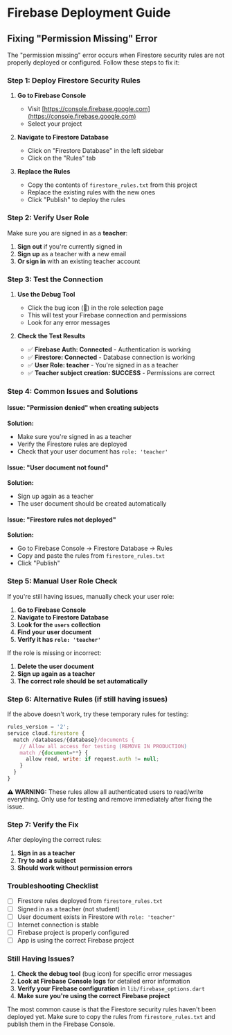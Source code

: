 # Firebase Deployment Guide

## Fixing "Permission Missing" Error

The "permission missing" error occurs when Firestore security rules are not properly deployed or configured. Follow these steps to fix it:

### Step 1: Deploy Firestore Security Rules

1. **Go to Firebase Console**
   - Visit [https://console.firebase.google.com](https://console.firebase.google.com)
   - Select your project

2. **Navigate to Firestore Database**
   - Click on "Firestore Database" in the left sidebar
   - Click on the "Rules" tab

3. **Replace the Rules**
   - Copy the contents of `firestore_rules.txt` from this project
   - Replace the existing rules with the new ones
   - Click "Publish" to deploy the rules

### Step 2: Verify User Role

Make sure you are signed in as a **teacher**:

1. **Sign out** if you're currently signed in
2. **Sign up** as a teacher with a new email
3. **Or sign in** with an existing teacher account

### Step 3: Test the Connection

1. **Use the Debug Tool**
   - Click the bug icon (🐛) in the role selection page
   - This will test your Firebase connection and permissions
   - Look for any error messages

2. **Check the Test Results**
   - ✅ **Firebase Auth: Connected** - Authentication is working
   - ✅ **Firestore: Connected** - Database connection is working
   - ✅ **User Role: teacher** - You're signed in as a teacher
   - ✅ **Teacher subject creation: SUCCESS** - Permissions are correct

### Step 4: Common Issues and Solutions

#### Issue: "Permission denied" when creating subjects
**Solution:**
- Make sure you're signed in as a teacher
- Verify the Firestore rules are deployed
- Check that your user document has `role: 'teacher'`

#### Issue: "User document not found"
**Solution:**
- Sign up again as a teacher
- The user document should be created automatically

#### Issue: "Firestore rules not deployed"
**Solution:**
- Go to Firebase Console → Firestore Database → Rules
- Copy and paste the rules from `firestore_rules.txt`
- Click "Publish"

### Step 5: Manual User Role Check

If you're still having issues, manually check your user role:

1. **Go to Firebase Console**
2. **Navigate to Firestore Database**
3. **Look for the `users` collection**
4. **Find your user document**
5. **Verify it has `role: 'teacher'`**

If the role is missing or incorrect:
1. **Delete the user document**
2. **Sign up again as a teacher**
3. **The correct role should be set automatically**

### Step 6: Alternative Rules (if still having issues)

If the above doesn't work, try these temporary rules for testing:

```javascript
rules_version = '2';
service cloud.firestore {
  match /databases/{database}/documents {
    // Allow all access for testing (REMOVE IN PRODUCTION)
    match /{document=**} {
      allow read, write: if request.auth != null;
    }
  }
}
```

**⚠️ WARNING:** These rules allow all authenticated users to read/write everything. Only use for testing and remove immediately after fixing the issue.

### Step 7: Verify the Fix

After deploying the correct rules:

1. **Sign in as a teacher**
2. **Try to add a subject**
3. **Should work without permission errors**

### Troubleshooting Checklist

- [ ] Firestore rules deployed from `firestore_rules.txt`
- [ ] Signed in as a teacher (not student)
- [ ] User document exists in Firestore with `role: 'teacher'`
- [ ] Internet connection is stable
- [ ] Firebase project is properly configured
- [ ] App is using the correct Firebase project

### Still Having Issues?

1. **Check the debug tool** (bug icon) for specific error messages
2. **Look at Firebase Console logs** for detailed error information
3. **Verify your Firebase configuration** in `lib/firebase_options.dart`
4. **Make sure you're using the correct Firebase project**

The most common cause is that the Firestore security rules haven't been deployed yet. Make sure to copy the rules from `firestore_rules.txt` and publish them in the Firebase Console. 